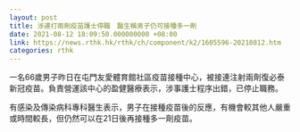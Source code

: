 ```yaml
---
layout: post
title: 涉連打兩劑疫苗護士停職　醫生稱男子仍可接種多一劑
date: 2021-08-12 18:09:50.000000000 +08:00
link: https://news.rthk.hk/rthk/ch/component/k2/1605596-20210812.htm
categories: rthk
---
```


一名66歲男子昨日在屯門友愛體育館社區疫苗接種中心，被接連注射兩劑復必泰新冠疫苗。負責營運該中心的盈健醫療表示，涉事護士程序出錯，已停止職務。

有感染及傳染病科專科醫生表示，男子在接種疫苗後的反應，有機會較其他人嚴重或時間較長，但仍然可以在21日後再接種多一劑疫苗。
